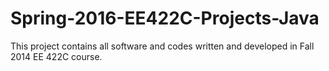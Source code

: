 # Spring-2016-EE422C-Projects-Java
This project contains all software and codes written and developed in Fall 2014 EE 422C course.
